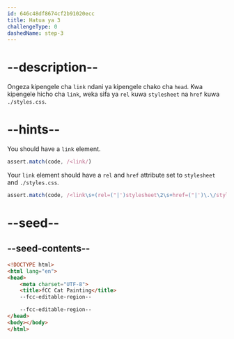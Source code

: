 ```yaml
---
id: 646c48df8674cf2b91020ecc
title: Hatua ya 3
challengeType: 0
dashedName: step-3
---
```


# --description--

Ongeza kipengele cha `link` ndani ya kipengele chako cha `head`. Kwa kipengele hicho cha `link`, weka sifa ya `rel` kuwa `stylesheet` na `href` kuwa `./styles.css`.

# --hints--

You should have a `link` element.

```js
assert.match(code, /<link/)
```

Your `link` element should have a `rel` and `href` attribute set to `stylesheet` and `./styles.css`.

```js
assert.match(code, /<link\s+(rel=("|')stylesheet\2\s+href=("|')\.\/styles\.css\3|href=("|')\.\/styles\.css\4\s+rel=("|')stylesheet\5)\s*\/?>/)
```

# --seed--

## --seed-contents--

```html
<!DOCTYPE html>
<html lang="en">
<head>
    <meta charset="UTF-8">
    <title>fCC Cat Painting</title>
    --fcc-editable-region--

    --fcc-editable-region--
</head>
<body></body>
</html>
```

```css

```
